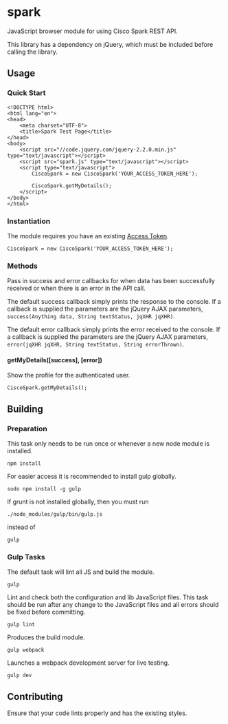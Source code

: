 # spark
JavaScript browser module for using Cisco Spark REST API.

This library has a dependency on jQuery, which must be included before calling the library.

## Usage
### Quick Start
```
<!DOCTYPE html>
<html lang="en">
<head>
    <meta charset="UTF-8">
    <title>Spark Test Page</title>
</head>
<body>
    <script src="//code.jquery.com/jquery-2.2.0.min.js" type="text/javascript"></script>
    <script src="spark.js" type="text/javascript"></script>
    <script type="text/javascript">
        CiscoSpark = new CiscoSpark('YOUR_ACCESS_TOKEN_HERE');

        CiscoSpark.getMyDetails();
    </script>
</body>
</html>
```

### Instantiation
The module requires you have an existing [Access Token](https://developer.ciscospark.com/authentication.html).

	CiscoSpark = new CiscoSpark('YOUR_ACCESS_TOKEN_HERE');
	
### Methods
Pass in success and error callbacks for when data has been successfully received or when there is an error in the API call.

The default success callback simply prints the response to the console. If a callback is supplied the parameters are the jQuery AJAX parameters, `success(Anything data, String textStatus, jqXHR jqXHR)`.

The default error callback simply prints the error received to the console. If a callback is supplied the parameters are the jQuery AJAX parameters, `error(jqXHR jqXHR, String textStatus, String errorThrown)`.

#### getMyDetails([success], [error])
Show the profile for the authenticated user.

	CiscoSpark.getMyDetails();

## Building

### Preparation
This task only needs to be run once or whenever a new node module is installed.

	npm install
	
For easier access it is recommended to install gulp globally.

	sudo npm install -g gulp
	
If grunt is not installed globally, then you must run

	./node_modules/gulp/bin/gulp.js
	
instead of

	gulp

### Gulp Tasks
The default task will lint all JS and build the module.

	gulp
	
Lint and check both the configuration and lib JavaScript files. This task should be run after any change to the JavaScript files and all errors should be fixed before committing.

	gulp lint
	
Produces the build module.

	gulp webpack
	
Launches a webpack development server for live testing.

	gulp dev
	
## Contributing
Ensure that your code lints properly and has the existing styles.
